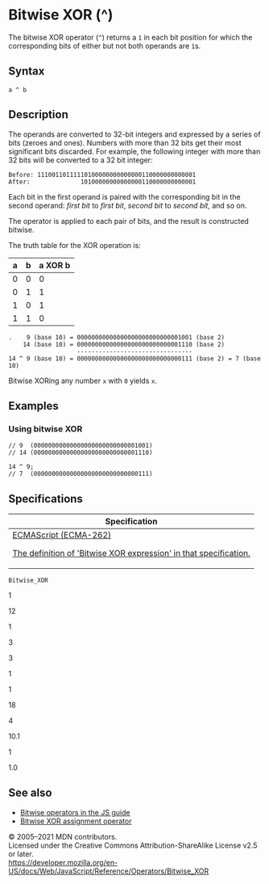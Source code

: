 # Bitwise XOR (^)

The bitwise XOR operator (`^`) returns a `1` in each bit position for which the corresponding bits of either but not both operands are `1`s.

## Syntax

    a ^ b

## Description

The operands are converted to 32-bit integers and expressed by a series of bits (zeroes and ones). Numbers with more than 32 bits get their most significant bits discarded. For example, the following integer with more than 32 bits will be converted to a 32 bit integer:

    Before: 11100110111110100000000000000110000000000001
    After:              10100000000000000110000000000001

Each bit in the first operand is paired with the corresponding bit in the second operand: _first bit_ to _first bit_, _second bit_ to _second bit_, and so on.

The operator is applied to each pair of bits, and the result is constructed bitwise.

The truth table for the XOR operation is:

<table><thead><tr class="header"><th>a</th><th>b</th><th>a XOR b</th></tr></thead><tbody><tr class="odd"><td>0</td><td>0</td><td>0</td></tr><tr class="even"><td>0</td><td>1</td><td>1</td></tr><tr class="odd"><td>1</td><td>0</td><td>1</td></tr><tr class="even"><td>1</td><td>1</td><td>0</td></tr></tbody></table>

    .    9 (base 10) = 00000000000000000000000000001001 (base 2)
        14 (base 10) = 00000000000000000000000000001110 (base 2)
                       --------------------------------
    14 ^ 9 (base 10) = 00000000000000000000000000000111 (base 2) = 7 (base 10)

Bitwise XORing any number `x` with `0` yields `x`.

## Examples

### Using bitwise XOR

    // 9  (00000000000000000000000000001001)
    // 14 (00000000000000000000000000001110)

    14 ^ 9;
    // 7  (00000000000000000000000000000111)

## Specifications

<table><thead><tr class="header"><th>Specification</th></tr></thead><tbody><tr class="odd"><td><a href="https://tc39.es/ecma262/#prod-BitwiseXORExpression">ECMAScript (ECMA-262) 
<br/>

<span class="small">The definition of 'Bitwise XOR expression' in that specification.</span></a></td></tr></tbody></table>

`Bitwise_XOR`

1

12

1

3

3

1

1

18

4

10.1

1

1.0

## See also

-   [Bitwise operators in the JS guide](https://developer.mozilla.org/en-US/docs/Web/JavaScript/Guide/Expressions_and_Operators#bitwise)
-   [Bitwise XOR assignment operator](bitwise_xor_assignment)

© 2005–2021 MDN contributors.  
Licensed under the Creative Commons Attribution-ShareAlike License v2.5 or later.  
<a href="https://developer.mozilla.org/en-US/docs/Web/JavaScript/Reference/Operators/Bitwise_XOR" class="_attribution-link">https://developer.mozilla.org/en-US/docs/Web/JavaScript/Reference/Operators/Bitwise_XOR</a>
